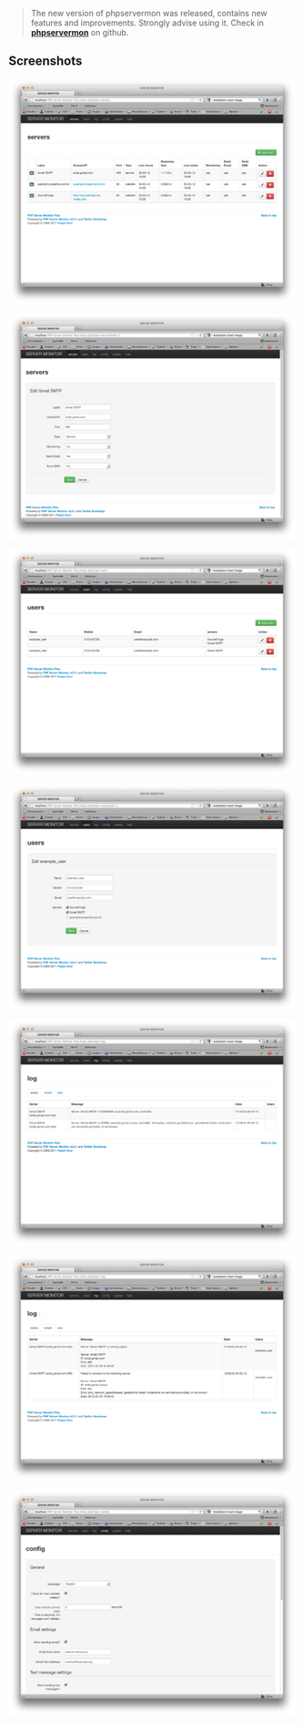 >The new version of phpservermon was released, contains new features and improvements. Strongly advise using it.
Check in [**phpservermon**](https://github.com/phpservermon/phpservermon) on github.

## Screenshots

![Servers List](https://github.com/Nexeum/Aegis/raw/master/static/screenshots/1.png)

![Servers Edit](https://github.com/Nexeum/Aegis/raw/master/static/screenshots/2.png)

![Users List](https://github.com/Nexeum/Aegis/raw/master/static/screenshots/3.png)

![Users Edit](https://github.com/Nexeum/Aegis/raw/master/static/screenshots/4.png)

![Log List](https://github.com/Nexeum/Aegis/raw/master/static/screenshots/5.png)

![Email Log List](https://github.com/Nexeum/Aegis/raw/master/static/screenshots/6.png)

![Config Edit](https://github.com/Nexeum/Aegis/raw/master/static/screenshots/7.png)
